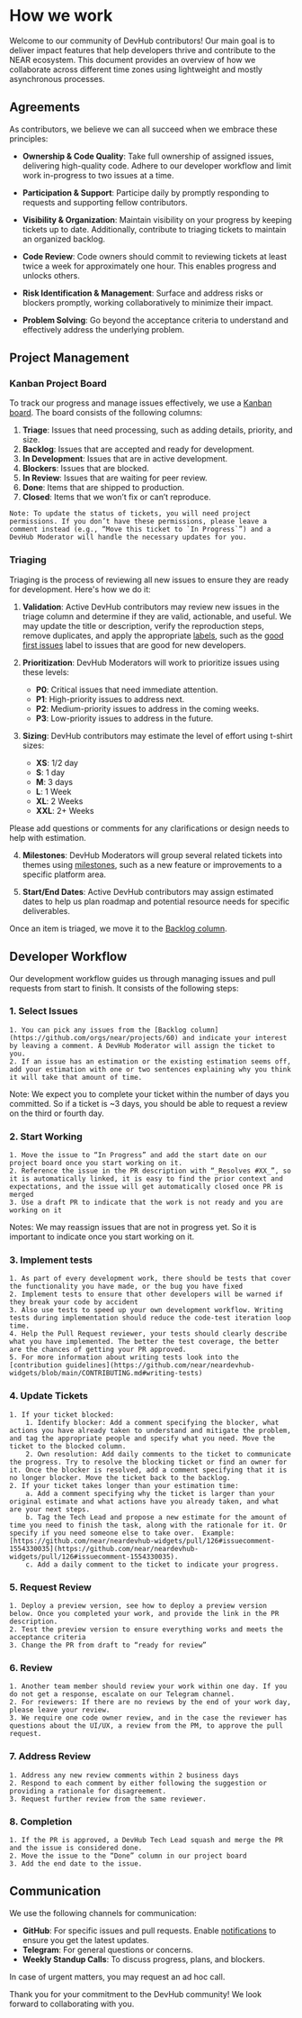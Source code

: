 # How we work

Welcome to our community of DevHub contributors! Our main goal is to deliver impact features that help developers thrive and contribute to the NEAR ecosystem. This document provides an overview of how we collaborate across different time zones using lightweight and mostly asynchronous processes. 

## Agreements

As contributors, we believe we can all succeed when we embrace these principles:

* **Ownership & Code Quality**: Take full ownership of assigned issues, delivering high-quality code. Adhere to our developer workflow and limit work in-progress to two issues at a time.

* **Participation & Support**: Participe daily by promptly responding to requests and supporting fellow contributors.

* **Visibility & Organization**: Maintain visibility on your progress by keeping tickets up to date. Additionally, contribute to triaging tickets to maintain an organized backlog.

* **Code Review**: Code owners should commit to reviewing tickets at least twice a week for approximately one hour. This enables progress and unlocks others.

* **Risk Identification & Management**: Surface and address risks or blockers promptly, working collaboratively to minimize their impact.

* **Problem Solving**: Go beyond the acceptance criteria to understand and effectively address the underlying problem.


## Project Management

### Kanban Project Board

To track our progress and manage issues effectively, we use a [Kanban board](https://github.com/orgs/near/projects/60/views/1). The board consists of the following columns:

1. **Triage**: Issues that need processing, such as adding details, priority, and size.
2. **Backlog**: Issues that are accepted and ready for development.
3. **In Development**: Issues that are in active development.
4. **Blockers**: Issues that are blocked.
5. **In Review**: Issues that are waiting for peer review.
6. **Done**: Items that are shipped to production.
7. **Closed**: Items that we won’t fix or can’t reproduce.


```
Note: To update the status of tickets, you will need project permissions. If you don’t have these permissions, please leave a comment instead (e.g., “Move this ticket to `In Progress`”) and a DevHub Moderator will handle the necessary updates for you.
```

### Triaging

Triaging is the process of reviewing all new issues to ensure they are ready for development. Here's how we do it:   

1. **Validation**: Active DevHub contributors may review new issues in the triage column and determine if they are valid, actionable, and useful. We may update the title or description, verify the reproduction steps, remove duplicates, and apply the appropriate [labels](https://github.com/near/devgigsboard-widgets/labels), such as the [good first issues](https://github.com/near/devgigsboard-widgets/contribute) label to issues that are good for new developers.

2. **Prioritization**: DevHub Moderators will work to prioritize issues using these levels:
    * **P0**: Critical issues that need immediate attention.
    * **P1**: High-priority issues to address next.
    * **P2**: Medium-priority issues to address in the coming weeks.
    * **P3**: Low-priority issues to address in the future.

3. **Sizing**: DevHub contributors may estimate the level of effort using t-shirt sizes:
    * **XS**: 1/2 day
    * **S**: 1 day
    * **M**: 3 days
    * **L**: 1 Week
    * **XL**: 2 Weeks
    * **XXL**: 2+ Weeks

Please add questions or comments for any clarifications or design needs to help with estimation.

4. **Milestones**: DevHub Moderators will group several related tickets into themes using [milestones](https://github.com/near/devgigsboard-widgets/milestones), such as a new feature or improvements to a specific platform area.

5. **Start/End Dates**: Active DevHub contributors may assign estimated dates to help us plan roadmap and potential resource needs for specific deliverables.

Once an item is triaged, we move it to the [Backlog column](https://github.com/orgs/near/projects/60).

## Developer Workflow

Our development workflow guides us through managing issues and pull requests from start to finish. It consists of the following steps:

### 1. **Select Issues**

    1. You can pick any issues from the [Backlog column](https://github.com/orgs/near/projects/60) and indicate your interest by leaving a comment. A DevHub Moderator will assign the ticket to you.
    2. If an issue has an estimation or the existing estimation seems off, add your estimation with one or two sentences explaining why you think it will take that amount of time.

Note: We expect you to complete your ticket within the number of days you committed. So if a ticket is ~3 days, you should be able to request a review on the third or fourth day.


### 2. **Start Working** 

    1. Move the issue to “In Progress” and add the start date on our project board once you start working on it.
    2. Reference the issue in the PR description with “_Resolves #XX_”, so it is automatically linked, it is easy to find the prior context and expectations, and the issue will get automatically closed once PR is merged
    3. Use a draft PR to indicate that the work is not ready and you are working on it

Notes: We may reassign issues that are not in progress yet. So it is important to indicate once you start working on it. 

### 3. **Implement tests**

    1. As part of every development work, there should be tests that cover the functionality you have made, or the bug you have fixed
    2. Implement tests to ensure that other developers will be warned if they break your code by accident
    3. Also use tests to speed up your own development workflow. Writing tests during implementation should reduce the code-test iteration loop time.
    4. Help the Pull Request reviewer, your tests should clearly describe what you have implemented. The better the test coverage, the better are the chances of getting your PR approved.
    5. For more information about writing tests look into the [contribution guidelines](https://github.com/near/neardevhub-widgets/blob/main/CONTRIBUTING.md#writing-tests)
    
### 4. **Update Tickets**

    1. If your ticket blocked:
        1. Identify blocker: Add a comment specifying the blocker, what actions you have already taken to understand and mitigate the problem, and tag the appropriate people and specify what you need. Move the ticket to the blocked column.
        2. Own resolution: Add daily comments to the ticket to communicate the progress. Try to resolve the blocking ticket or find an owner for it. Once the blocker is resolved, add a comment specifying that it is no longer blocker. Move the ticket back to the backlog. 
    2. If your ticket takes longer than your estimation time:
        a. Add a comment specifying why the ticket is larger than your original estimate and what actions have you already taken, and what are your next steps. 
        b. Tag the Tech Lead and propose a new estimate for the amount of time you need to finish the task, along with the rationale for it. Or specify if you need someone else to take over.  Example: [https://github.com/near/neardevhub-widgets/pull/126#issuecomment-1554330035](https://github.com/near/neardevhub-widgets/pull/126#issuecomment-1554330035). 
        c. Add a daily comment to the ticket to indicate your progress.


### 5. **Request Review** 

    1. Deploy a preview version, see how to deploy a preview version below. Once you completed your work, and provide the link in the PR description.
    2. Test the preview version to ensure everything works and meets the acceptance criteria
    3. Change the PR from draft to “ready for review”

### 6. **Review** 

    1. Another team member should review your work within one day. If you do not get a response, escalate on our Telegram channel.
    2. For reviewers: If there are no reviews by the end of your work day, please leave your review. 
    3. We require one code owner review, and in the case the reviewer has questions about the UI/UX, a review from the PM, to approve the pull request.

### 7. **Address Review** 
    1. Address any new review comments within 2 business days
    2. Respond to each comment by either following the suggestion or providing a rationale for disagreement.
    3. Request further review from the same reviewer.

### 8. **Completion**

    1. If the PR is approved, a DevHub Tech Lead squash and merge the PR and the issue is considered done.
    2. Move the issue to the “Done” column in our project board
    3. Add the end date to the issue.


## Communication

We use the following channels for communication:

* **GitHub**: For specific issues and pull requests. Enable [notifications](https://docs.github.com/en/account-and-profile/managing-subscriptions-and-notifications-on-github/setting-up-notifications/configuring-notifications) to ensure you get the latest updates.
* **Telegram**: For general questions or concerns.
* **Weekly Standup Calls**: To discuss progress, plans, and blockers.

In case of urgent matters, you may request an ad hoc call.

Thank you for your commitment to the DevHub community! We look forward to collaborating with you.
